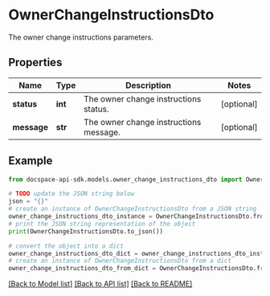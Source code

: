 # OwnerChangeInstructionsDto
The owner change instructions parameters.

## Properties

Name | Type | Description | Notes
------------ | ------------- | ------------- | -------------
**status** | **int** | The owner change instructions status. | [optional] 
**message** | **str** | The owner change instructions message. | [optional] 

## Example

```python
from docspace-api-sdk.models.owner_change_instructions_dto import OwnerChangeInstructionsDto

# TODO update the JSON string below
json = "{}"
# create an instance of OwnerChangeInstructionsDto from a JSON string
owner_change_instructions_dto_instance = OwnerChangeInstructionsDto.from_json(json)
# print the JSON string representation of the object
print(OwnerChangeInstructionsDto.to_json())

# convert the object into a dict
owner_change_instructions_dto_dict = owner_change_instructions_dto_instance.to_dict()
# create an instance of OwnerChangeInstructionsDto from a dict
owner_change_instructions_dto_from_dict = OwnerChangeInstructionsDto.from_dict(owner_change_instructions_dto_dict)
```
[[Back to Model list]](../README.md#documentation-for-models) [[Back to API list]](../README.md#documentation-for-api-endpoints) [[Back to README]](../README.md)


